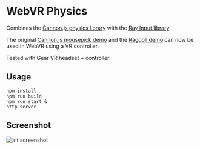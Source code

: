 WebVR Physics
=============

Combines the [Cannon.js physics library][Cannon.js] with the [Ray Input library][Ray-Input].

The original [Cannon.js mousepick demo][Mouse-pick] and the [Ragdoll demo][Ragdoll] can now be used in WebVR using a VR controller.

Tested with Gear VR headset + controller

[Ray-Input]: https://github.com/borismus/ray-input
[Cannon.js]: http://www.cannonjs.org/
[Mouse-pick]: http://schteppe.github.io/cannon.js/examples/threejs_mousepick.html
[Ragdoll]: http://schteppe.github.io/cannon.js/demos/ragdoll.html

## Usage

    npm install
    npm run build
    npm run start &
    http-server
    
## Screenshot
![alt screenshot](https://github.com/beemsoft/webvr-physics/blob/master/img/com.oculus.vrshell.jpg)   
    
